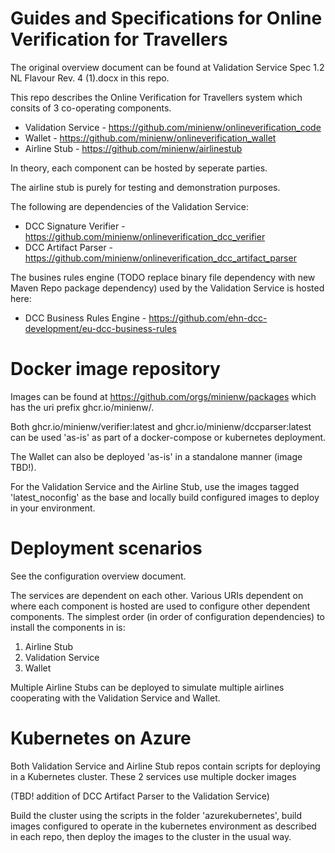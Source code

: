 # Guides and Specifications for Online Verification for Travellers

The original overview document can be found at Validation Service Spec 1.2 NL Flavour Rev. 4 (1).docx in this repo.

This repo describes the Online Verification for Travellers system which consits of 3 co-operating components. 

* Validation Service - https://github.com/minienw/onlineverification_code
* Wallet - https://github.com/minienw/onlineverification_wallet
* Airline Stub - https://github.com/minienw/airlinestub

In theory, each component can be hosted by seperate parties.

The airline stub is purely for testing and demonstration purposes.

The following are dependencies of the Validation Service:

* DCC Signature Verifier - https://github.com/minienw/onlineverification_dcc_verifier
* DCC Artifact Parser - https://github.com/minienw/onlineverification_dcc_artifact_parser

The busines rules engine (TODO replace binary file dependency with new Maven Repo package dependency) used by the Validation Service is hosted here:

* DCC Business Rules Engine - https://github.com/ehn-dcc-development/eu-dcc-business-rules

# Docker image repository

Images can be found at https://github.com/orgs/minienw/packages which has the uri prefix ghcr.io/minienw/.

Both ghcr.io/minienw/verifier:latest and ghcr.io/minienw/dccparser:latest can be used 'as-is' as part of a docker-compose or kubernetes deployment.

The Wallet can also be deployed 'as-is' in a standalone manner (image TBD!).

For the Validation Service and the Airline Stub, use the images tagged 'latest_noconfig' as the base and locally build configured images to deploy in your environment.

# Deployment scenarios

See the configuration overview document.

The services are dependent on each other. Various URIs dependent on where each component is hosted are used to configure other dependent components. The simplest order (in order of configuration dependencies) to install the components in is:

1. Airline Stub
2. Validation Service
3. Wallet

Multiple Airline Stubs can be deployed to simulate multiple airlines cooperating with the Validation Service and Wallet.

# Kubernetes on Azure

Both Validation Service and Airline Stub repos contain scripts for deploying in a Kubernetes cluster. These 2 services use multiple docker images

(TBD! addition of DCC Artifact Parser to the Validation Service)

Build the cluster using the scripts in the folder 'azurekubernetes', build images configured to operate in the kubernetes environment as described in each repo, then deploy the images to the cluster in the usual way.
